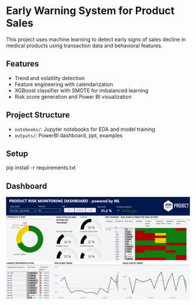 # Early Warning System for Product Sales

This project uses machine learning to detect early signs of sales decline in medical products using transaction data and behavioral features.

## Features
- Trend and volatility detection
- Feature engineering with calendarization
- XGBoost classifier with SMOTE for imbalanced learning
- Risk score generation and Power BI visualization

## Project Structure
- `notebooks/`: Jupyter notebooks for EDA and model training
- `outputs/`: PowerBI dashboard, ppt, examples

## Setup
pip install -r requirements.txt

## Dashboard
![Dashboard](outputs/dashboard_example.png)
